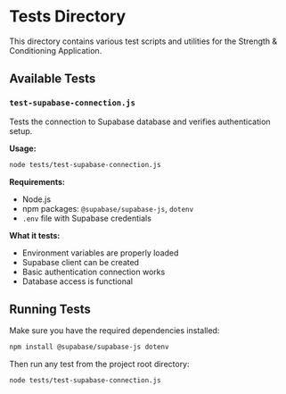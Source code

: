 # Tests Directory

This directory contains various test scripts and utilities for the Strength & Conditioning Application.

## Available Tests

### `test-supabase-connection.js`
Tests the connection to Supabase database and verifies authentication setup.

**Usage:**
```bash
node tests/test-supabase-connection.js
```

**Requirements:**
- Node.js
- npm packages: `@supabase/supabase-js`, `dotenv`
- `.env` file with Supabase credentials

**What it tests:**
- Environment variables are properly loaded
- Supabase client can be created
- Basic authentication connection works
- Database access is functional

## Running Tests

Make sure you have the required dependencies installed:
```bash
npm install @supabase/supabase-js dotenv
```

Then run any test from the project root directory:
```bash
node tests/test-supabase-connection.js
```